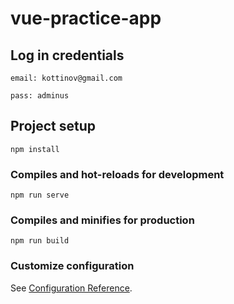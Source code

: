 # vue-practice-app
## Log in credentials
```
email: kottinov@gmail.com
```
```
pass: adminus 
```

## Project setup
```
npm install
```

### Compiles and hot-reloads for development
```
npm run serve
```

### Compiles and minifies for production
```
npm run build
```

### Customize configuration
See [Configuration Reference](https://cli.vuejs.org/config/).
